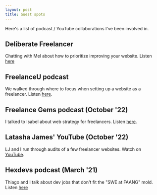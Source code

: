 ```yaml
---
layout: post
title: Guest spots
---
```


Here's a list of podcast / YouTube collaborations I've been involved in.

## Deliberate Freelancer

Chatting with Mel about how to prioritize improving your website. Listen [here](https://meledits.com/169-quick-website-fixes-to-attract-more-clients-with-brian-hall/)

## FreelanceU podcast 

We walked through where to focus when setting up a website as a freelancer. Listen [here](https://www.freelanceu.com/freeupodcast/website-set-up-class/).

## Freelance Gems podcast (October '22)

I talked to Isabel about web strategy for freelancers. Listen [here](https://anchor.fm/freelance-gems/episodes/WTF-is-Website-Strategy--with-Brian-David-Hall-e1p5tlq).

## Latasha James' YouTube (October '22)

LJ and I run through audits of a few freelancer websites. Watch on [YouTube](https://www.youtube.com/watch?v=C90Enizwelo).

## Hexdevs podcast (March '21)

Thiago and I talk about dev jobs that don't fit the "SWE at FAANG" mold. Listen [here](https://podcast.hexdevs.com/episodes/22-unusual-tech-jobs-with-brian-david-hall)
